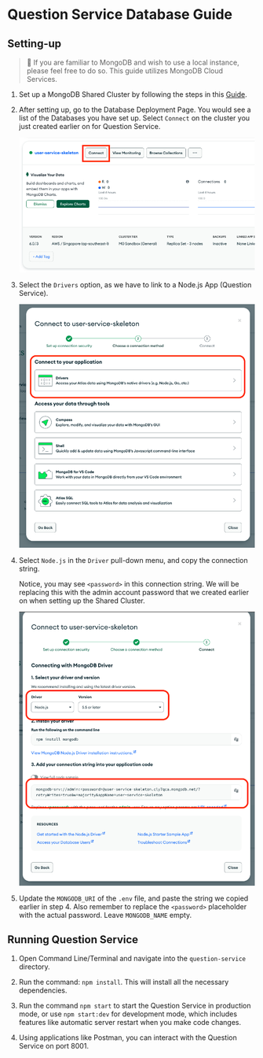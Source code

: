 # Question Service Database Guide

## Setting-up 

> :notebook: If you are familiar to MongoDB and wish to use a local instance, please feel free to do so. This guide utilizes MongoDB Cloud Services.

1. Set up a MongoDB Shared Cluster by following the steps in this [Guide](../user-service/MongoDBSetup.md).

2. After setting up, go to the Database Deployment Page. You would see a list of the Databases you have set up. Select `Connect` on the cluster you just created earlier on for Question Service.

   ![alt text](../user-service/GuideAssets/ConnectCluster.png)

3. Select the `Drivers` option, as we have to link to a Node.js App (Question Service).

   ![alt text](../user-service/GuideAssets/DriverSelection.png)

4. Select `Node.js` in the `Driver` pull-down menu, and copy the connection string.

   Notice, you may see `<password>` in this connection string. We will be replacing this with the admin account password that we created earlier on when setting up the Shared Cluster.

   ![alt text](../user-service/GuideAssets/ConnectionString.png)

5. Update the `MONGODB_URI` of the `.env` file, and paste the string we copied earlier in step 4. Also remember to replace the `<password>` placeholder with the actual password. Leave `MONGODB_NAME` empty.

## Running Question Service

1. Open Command Line/Terminal and navigate into the `question-service` directory.

2. Run the command: `npm install`. This will install all the necessary dependencies.

3. Run the command `npm start` to start the Question Service in production mode, or use `npm start:dev` for development mode, which includes features like automatic server restart when you make code changes.

4. Using applications like Postman, you can interact with the Question Service on port 8001.
